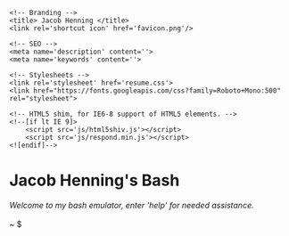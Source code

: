 <!DOCTYPE html>
<html>
<head>
    <!-- Meta Data -->
    <meta charset='utf-8'>
    <meta http-equiv='X-UA-Compatible' content='IE=edge'>
    <meta name='viewport' content='width=device-width, initial-scale=1'>

    <!-- Branding -->
    <title> Jacob Henning </title>
    <link rel='shortcut icon' href='favicon.png'/>

    <!-- SEO -->
    <meta name='description' content=''>
    <meta name='keywords' content=''>

    <!-- Stylesheets -->
    <link rel='stylesheet' href='resume.css'>
	<link href="https://fonts.googleapis.com/css?family=Roboto+Mono:500" rel="stylesheet">

    <!-- HTML5 shim, for IE6-8 support of HTML5 elements. -->
    <!--[if lt IE 9]>
        <script src='js/html5shiv.js'></script>
        <script src='js/respond.min.js'></script>
    <![endif]-->
</head>

<body id="resume" tabindex="0">
	<div id='windowContainer'>
		<div id="windowTop">
            <h1> Jacob Henning's Bash </h1>
        </div>
		<div id="window">
			<div id="resume-container">
				<i>Welcome to my bash emulator, enter 'help' for needed assistance.</i><br><br>
				<div id="visible-sections"></div>
				<div id="command-line">
					<span>~<span> </span> $</span>
					<div class="commands"><b></b></div>
				</div>
			</div>
		</div>
	</div>
	<script type='text/javascript' src="js/resume.js"></script>
</body>
</html>
